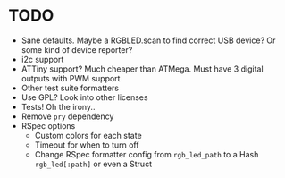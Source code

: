 # TODO

* Sane defaults. Maybe a RGBLED.scan to find correct USB device? Or some kind of device reporter?
* i2c support
* ATTiny support? Much cheaper than ATMega. Must have 3 digital outputs with PWM support
* Other test suite formatters
* Use GPL? Look into other licenses
* Tests! Oh the irony..
* Remove `pry` dependency
* RSpec options
  * Custom colors for each state
  * Timeout for when to turn off
  * Change RSpec formatter config from `rgb_led_path` to a Hash `rgb_led[:path]` or even a Struct

